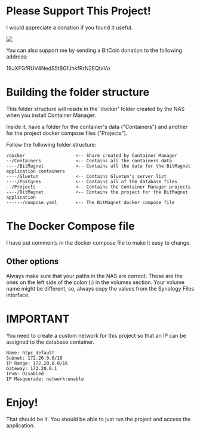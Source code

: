# Please Support This Project!

I would appreciate a donation if you found it useful.

[![](https://www.paypalobjects.com/en_US/i/btn/btn_donateCC_LG.gif)](https://www.paypal.com/cgi-bin/webscr?cmd=_donations&business=53CD2WNX3698E&lc=US&item_name=TechByteTips&item_number=Synology%2dNAS&currency_code=USD&bn=PP%2dDonationsBF%3abtn_donateCC_LG%2egif%3aNonHosted)

You can also support me by sending a BitCoin donation to the following address:

19JXFGfRUV4NedS5tBGfJhkfRrN2EQtxVo

# Building the folder structure

This folder structure will reside in the 'docker' folder created by the NAS when you install Container Manager.

Inside it, have a folder for the container's data ("Containers") and another for the project docker compose files ("Projects").

Follow the following folder structure:

```
/docker                   <-- Share created by Container Manager
--/Containers             <-- Contains all the containers data
----/BitMagnet            <-- Contains all the data for the BitMagnet application containers
----/Gluetun              <-- Contains Gluetun's server list
----/Postgres             <-- Contains all of the database files
--/Projects               <-- Contains the Container Manager projects
----/BitMagnet            <-- Contains the project for the BitMagnet application
------/compose.yaml       <-- The BitMagnet docker compose file
```

# The Docker Compose file

I have put comments in the docker compose file to make it easy to change.

## Other options

Always make sure that your paths in the NAS are correct.  Those are the ones on the left side of the colon (:) in the volumes section.  Your volume name might be different, so, always copy the values from the Synology Files interface.

# IMPORTANT

You need to create a custom network for this project so that an IP can be assigned to the database container.

```
Name: htpc_default
Subnet: 172.20.0.0/16
IP Range: 172.20.0.0/16
Gateway: 172.20.0.1
IPv6: Disabled
IP Masquerade: network:enable
```

# Enjoy!

That should be it.  You should be able to just run the project and access the application.